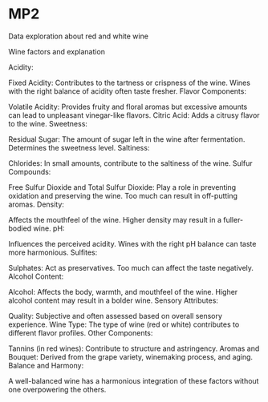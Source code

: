 # MP2
 Data exploration about red and white wine

Wine factors and explanation

Acidity:

Fixed Acidity: Contributes to the tartness or crispness of the wine. Wines with the right balance of acidity often taste fresher.
Flavor Components:

Volatile Acidity: Provides fruity and floral aromas but excessive amounts can lead to unpleasant vinegar-like flavors.
Citric Acid: Adds a citrusy flavor to the wine.
Sweetness:

Residual Sugar: The amount of sugar left in the wine after fermentation. Determines the sweetness level.
Saltiness:

Chlorides: In small amounts, contribute to the saltiness of the wine.
Sulfur Compounds:

Free Sulfur Dioxide and Total Sulfur Dioxide: Play a role in preventing oxidation and preserving the wine. Too much can result in off-putting aromas.
Density:

Affects the mouthfeel of the wine. Higher density may result in a fuller-bodied wine.
pH:

Influences the perceived acidity. Wines with the right pH balance can taste more harmonious.
Sulfites:

Sulphates: Act as preservatives. Too much can affect the taste negatively.
Alcohol Content:

Alcohol: Affects the body, warmth, and mouthfeel of the wine. Higher alcohol content may result in a bolder wine.
Sensory Attributes:

Quality: Subjective and often assessed based on overall sensory experience.
Wine Type: The type of wine (red or white) contributes to different flavor profiles.
Other Components:

Tannins (in red wines): Contribute to structure and astringency.
Aromas and Bouquet: Derived from the grape variety, winemaking process, and aging.
Balance and Harmony:

A well-balanced wine has a harmonious integration of these factors without one overpowering the others.
